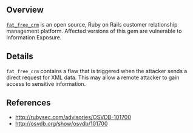 ## Overview
[`fat_free_crm`](https://rubygems.org/gems/fat_free_crm) is an open source, Ruby on Rails customer relationship management platform.
Affected versions of this gem are vulnerable to Information Exposure.

## Details
`fat_free_crm` contains a flaw that is triggered when the attacker sends a
direct request for XML data. This may allow a remote attacker to gain
access to sensitive information.

## References
- http://rubysec.com/advisories/OSVDB-101700
- http://osvdb.org/show/osvdb/101700
